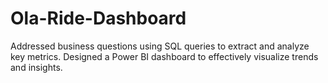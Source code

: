 # Ola-Ride-Dashboard
Addressed business questions using SQL queries to extract and analyze key metrics. Designed a Power BI dashboard to effectively visualize trends and insights.
